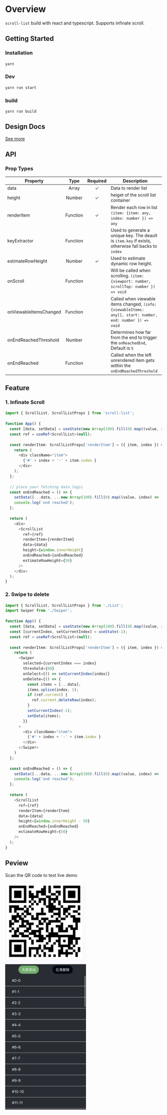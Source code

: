 # Overview
`scroll-list` build with react and typescript. Supports infinate scroll.
## Getting Started

### Installation
```bash
yarn
```
### Dev

```bash
yarn run start
```

### build

```
yarn run build
```

## Design Docs
[See more](./docs/design.md)

## API

### Prop Types

| Property      | Type          | Required  | Description |
| ------------- |:-------------:| :---------: | ---------- |
| data          | Array         |     ✓     | Data to render list |
| height        | Number        |     ✓     | heiget of the scroll list container |
| renderItem    | Function      |     ✓     | Render each row in list `(item: {item: any, index: number }) => any` |
| keyExtractor  | Function      |           | Used to generate a unique key. The deault is `item.key` if exists, otherwise  fall backs to `index` |
| estimateRowHeight | Number    |     ✓     | Used to estimate dynamic row height. |
| onScroll      | Function      |           | Will be called when scrolling. `(item: {viewport: number, scrollTop: number }) => void`  |
| onViewableItemsChanged | Function |       | Called when viewable items changed, `(info: {viewableItems: any[], start: number, end: number }) => void` |
| onEndReachedThreshold  | Number   |       | Determines how far from the end to trigger the `onReachedEnd`, Default is `5` |
| onEndReached  | Function      |           | Called when the left unrendered item gets within the `onEndReachedThreshold` |


## Feature
### 1. Infinate Scroll

```typescript
import { ScrollList, ScrollListProps } from 'scroll-list';

function App() {
  const [data, setData] = useState(new Array(100).fill(0).map((value, index) => ({ index })));
  const ref = useRef<ScrollList>(null);

  const renderItem: ScrollListProps['renderItem'] = ({ item, index }) => {
    return (
      <div className="item">
        {'#' + index + '-' + item.index }
      </div>
    );
  };

  // place your fetching data logic
  const onEndReached = () => {
    setData([...data, ...new Array(100).fill(0).map((value, index) => ({ index: data.length + index }))])
    console.log('end reached');
  };

  return (
    <div>
      <ScrollList
        ref={ref}
        renderItem={renderItem}
        data={data}
        height={window.innerHeight}
        onEndReached={onEndReached}
        estimateRowHeight={50}
      />
    </div>
  );
}

```

### 2. Swipe to delete

```typescript
import { ScrollList, ScrollListProps } from './List';
import Swiper from './Swiper';

function App() {
  const [data, setData] = useState(new Array(100).fill(0).map((value, index) => ({ index })));
  const [currentIndex, setCurrentIndex] = useState(-1);
  const ref = useRef<ScrollList>(null);

  const renderItem: ScrollListProps['renderItem'] = ({ item, index }) => {
    return (
      <Swiper
        selected={currentIndex === index}
        threshold={60}
        onSelect={() => setCurrentIndex(index)}
        onDelete={() => {
          const items = [...data];
          items.splice(index, 1);
          if (ref.current) {
            ref.current.deleteRow(index);
          }
          setCurrentIndex(-1);
          setData(items);
        }}
      >
        <div className="item">
          {'#' + index + '-' + item.index }
        </div>
      </Swiper>
    )
  };

  const onEndReached = () => {
    setData([...data, ...new Array(100).fill(0).map((value, index) => ({ index: data.length + index }))])
    console.log('end reached');
  };

  return (
    <ScrollList
      ref={ref}
      renderItem={renderItem}
      data={data}
      height={window.innerHeight - 50}
      onEndReached={onEndReached}
      estimateRowHeight={50}
    />
  );
}

```
## Peview

Scan the QR code to test live demo<br/>

<img src="./docs/preview.png" alt="qr" width="260"/>

<br/>
<img src="./docs/list.png" alt="list" width="260"/>
